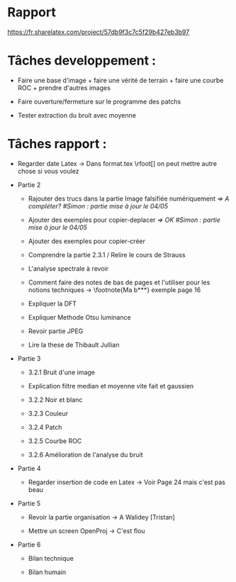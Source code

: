 
# Rapport 

https://fr.sharelatex.com/project/57db9f3c7c5f29b427eb3b97

# Tâches developpement : 

- Faire une base d'image + faire une vérité de terrain + faire une courbe ROC + prendre d'autres images

- Faire ouverture/fermeture sur le programme des patchs

- Tester extraction du bruit avec moyenne

# Tâches rapport :
- Regarder date Latex -> Dans format.tex  \rfoot[] on peut mettre autre chose si vous voulez

- Partie 2
	- Rajouter des trucs dans la partie Image falsifiée numériquement *=> A compléter? #Simon : partie mise à jour le 04/05*

	- Ajouter des exemples pour copier-deplacer *=> OK #Simon : partie mise à jour le 04/05*
	
	- Ajouter des exemples pour copier-créer

	- Comprendre la partie 2.3.1 / Relire le cours de Strauss

	- L'analyse spectrale à revoir

	- Comment faire des notes de bas de pages et l'utiliser pour les notions techniques -> \footnote{Ma b***} exemple page 16

	- Expliquer la DFT

	- Expliquer Methode Otsu luminance

	- Revoir partie JPEG

	- Lire la these de Thibault Jullian


- Partie 3
	- 3.2.1 Bruit d'une image
	
	- Explication filtre median et moyenne vite fait et gaussien
	
	- 3.2.2 Noir et blanc
	
	- 3.2.3 Couleur
	
	- 3.2.4 Patch
	
	- 3.2.5 Courbe ROC
	
	- 3.2.6 Amélioration de l'analyse du bruit
	
	
- Partie 4
	- Regarder insertion de code en Latex -> Voir Page 24 mais c'est pas beau


- Partie 5
	- Revoir la partie organisation -> A Walidey [Tristan]
	
	- Mettre un screen OpenProj -> C'est flou

- Partie 6
	- Bilan technique
	
	- Bilan humain
